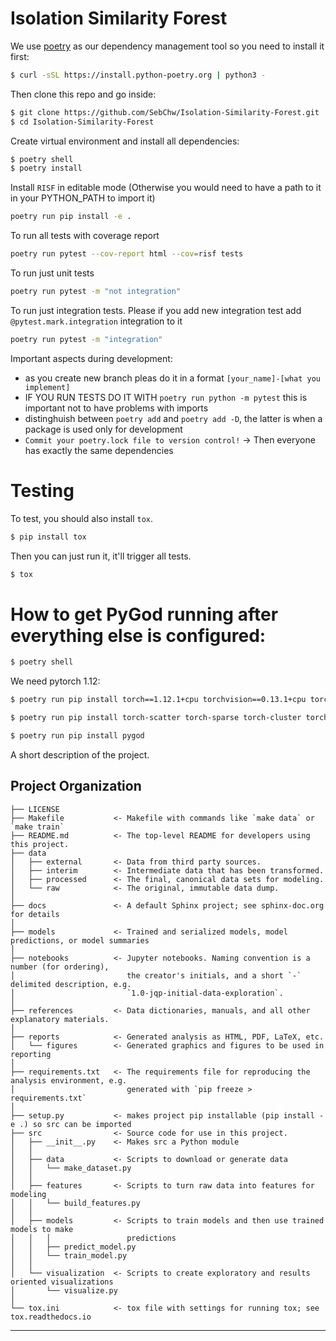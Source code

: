 Isolation Similarity Forest
==============================

We use [poetry](https://python-poetry.org/) as our dependency management tool so you need to install it first:
```sh
$ curl -sSL https://install.python-poetry.org | python3 -
```

Then clone this repo and go inside:
```sh
$ git clone https://github.com/SebChw/Isolation-Similarity-Forest.git
$ cd Isolation-Similarity-Forest
```

Create virtual environment and install all dependencies:
```sh
$ poetry shell
$ poetry install
```

Install `RISF` in editable mode (Otherwise you would need to have a path to it in your PYTHON_PATH to import it)
```sh
poetry run pip install -e .
```

To run all tests with coverage report
```sh
poetry run pytest --cov-report html --cov=risf tests
```

To run just unit tests
```sh
poetry run pytest -m "not integration"
```

To run just integration tests. Please if you add new integration test add `@pytest.mark.integration` integration to it
```sh
poetry run pytest -m "integration"
```

Important aspects during development:
* as you create new branch pleas do it in a format `[your_name]-[what you implement]`
* IF YOU RUN TESTS DO IT WITH `poetry run python -m pytest` this is important not to have problems with imports
* distinghuish between `poetry add` and `poetry add -D`, the latter is when a package is used only for development 
* `Commit your poetry.lock file to version control!` -> Then everyone has exactly the same dependencies

# Testing
To test, you should also install `tox`.

```sh 
$ pip install tox 
```
Then you can just run it, it'll trigger all tests.
```sh
$ tox
```

# How to get PyGod running after everything else is configured:
```sh
$ poetry shell
```
We need pytorch 1.12:
```sh
$ poetry run pip install torch==1.12.1+cpu torchvision==0.13.1+cpu torchaudio==0.12.1 --extra-index-url https://download.pytorch.org/whl/cpu
```
```sh
$ poetry run pip install torch-scatter torch-sparse torch-cluster torch-spline-conv torch-geometric -f https://data.pyg.org/whl/torch-1.12.0+cpu.html
```
```sh
$ poetry run pip install pygod
```
A short description of the project.

Project Organization
------------

    ├── LICENSE
    ├── Makefile           <- Makefile with commands like `make data` or `make train`
    ├── README.md          <- The top-level README for developers using this project.
    ├── data
    │   ├── external       <- Data from third party sources.
    │   ├── interim        <- Intermediate data that has been transformed.
    │   ├── processed      <- The final, canonical data sets for modeling.
    │   └── raw            <- The original, immutable data dump.
    │
    ├── docs               <- A default Sphinx project; see sphinx-doc.org for details
    │
    ├── models             <- Trained and serialized models, model predictions, or model summaries
    │
    ├── notebooks          <- Jupyter notebooks. Naming convention is a number (for ordering),
    │                         the creator's initials, and a short `-` delimited description, e.g.
    │                         `1.0-jqp-initial-data-exploration`.
    │
    ├── references         <- Data dictionaries, manuals, and all other explanatory materials.
    │
    ├── reports            <- Generated analysis as HTML, PDF, LaTeX, etc.
    │   └── figures        <- Generated graphics and figures to be used in reporting
    │
    ├── requirements.txt   <- The requirements file for reproducing the analysis environment, e.g.
    │                         generated with `pip freeze > requirements.txt`
    │
    ├── setup.py           <- makes project pip installable (pip install -e .) so src can be imported
    ├── src                <- Source code for use in this project.
    │   ├── __init__.py    <- Makes src a Python module
    │   │
    │   ├── data           <- Scripts to download or generate data
    │   │   └── make_dataset.py
    │   │
    │   ├── features       <- Scripts to turn raw data into features for modeling
    │   │   └── build_features.py
    │   │
    │   ├── models         <- Scripts to train models and then use trained models to make
    │   │   │                 predictions
    │   │   ├── predict_model.py
    │   │   └── train_model.py
    │   │
    │   └── visualization  <- Scripts to create exploratory and results oriented visualizations
    │       └── visualize.py
    │
    └── tox.ini            <- tox file with settings for running tox; see tox.readthedocs.io


--------
